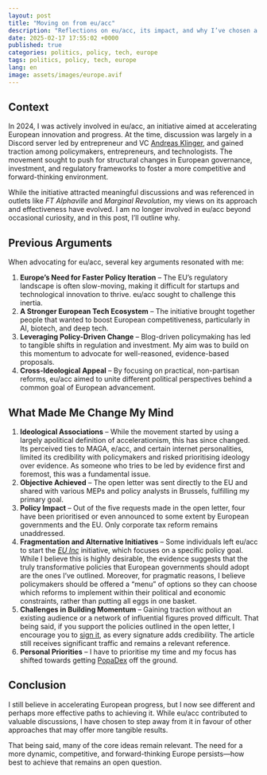 ```yaml
---
layout: post
title: "Moving on from eu/acc"
description: "Reflections on eu/acc, its impact, and why I’ve chosen a different path for accelerating European progress."
date: 2025-02-17 17:55:02 +0000
published: true
categories: politics, policy, tech, europe
tags: politics, policy, tech, europe
lang: en
image: assets/images/europe.avif
---
```


## Context

In 2024, I was actively involved in eu/acc, an initiative aimed at accelerating European innovation and progress. At the time, discussion was largely in a Discord server led by entrepreneur and VC [Andreas Klinger](https://klinger.io/posts/eu-acc), and gained traction among policymakers, entrepreneurs, and technologists. The movement sought to push for structural changes in European governance, investment, and regulatory frameworks to foster a more competitive and forward-thinking environment. 

While the initiative attracted meaningful discussions and was referenced in outlets like *FT Alphaville* and *Marginal Revolution*, my views on its approach and effectiveness have evolved. I am no longer involved in eu/acc beyond occasional curiosity, and in this post, I’ll outline why.

## Previous Arguments

When advocating for eu/acc, several key arguments resonated with me:

1. **Europe’s Need for Faster Policy Iteration** – The EU’s regulatory landscape is often slow-moving, making it difficult for startups and technological innovation to thrive. eu/acc sought to challenge this inertia.
2. **A Stronger European Tech Ecosystem** – The initiative brought together people that wanted to boost European competitiveness, particularly in AI, biotech, and deep tech.
3. **Leveraging Policy-Driven Change** – Blog-driven policymaking has led to tangible shifts in regulation and investment. My aim was to build on this momentum to advocate for well-reasoned, evidence-based proposals.
4. **Cross-Ideological Appeal** – By focusing on practical, non-partisan reforms, eu/acc aimed to unite different political perspectives behind a common goal of European advancement.

## What Made Me Change My Mind


1. **Ideological Associations** – While the movement started by using a largely apolitical definition of accelerationism, this has since changed. Its perceived ties to MAGA, e/acc, and certain internet personalities, limited its credibility with policymakers and risked prioritising ideology over evidence. As someone who tries to be led by evidence first and foremost, this was a fundamental issue.
2. **Objective Achieved** – The open letter was sent directly to the EU and shared with various MEPs and policy analysts in Brussels, fulfilling my primary goal.
3. **Policy Impact** – Out of the five requests made in the open letter, four have been prioritised or even announced to some extent by European governments and the EU. Only corporate tax reform remains unaddressed.
4. **Fragmentation and Alternative Initiatives** – Some individuals left eu/acc to start the [*EU Inc*](https://www.eu-inc.org/) initiative, which focuses on a specific policy goal. While I believe this is highly desirable, the evidence suggests that the truly transformative policies that European governments should adopt are the ones I’ve outlined. Moreover, for pragmatic reasons, I believe policymakers should be offered a “menu” of options so they can choose which reforms to implement within their political and economic constraints, rather than putting all eggs in one basket.
5. **Challenges in Building Momentum** – Gaining traction without an existing audience or a network of influential figures proved difficult. That being said, if you support the policies outlined in the open letter, I encourage you to [sign it](/european-accelerationism-open-letter-eu-acc.html), as every signature adds credibility. The article still receives significant traffic and remains a relevant reference.
6. **Personal Priorities** – I have to prioritise my time and my focus has shifted towards getting [PopaDex](https://popadex.com) off the ground.

## Conclusion

I still believe in accelerating European progress, but I now see different and perhaps more effective paths to achieving it. While eu/acc contributed to valuable discussions, I have chosen to step away from it in favour of other approaches that may offer more tangible results. 

That being said, many of the core ideas remain relevant. The need for a more dynamic, competitive, and forward-thinking Europe persists—how best to achieve that remains an open question.
